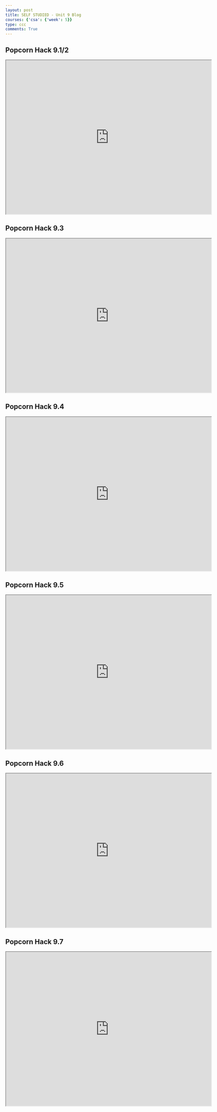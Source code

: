 ```yaml
---
layout: post
title: SELF STUDIED - Unit 9 Blog
courses: {'csa': {'week': 5}}
type: ccc
comments: True
---
```


## Popcorn Hack 9.1/2 
<iframe src="https://drive.google.com/file/d/1DNwLqwM7__MOO8lFDjchEyZL7fxklAlV/preview" width="640" height="480" allow="autoplay"></iframe>

## Popcorn Hack 9.3
<iframe src="https://drive.google.com/file/d/1INyD9nwtlB_4YtjD5EUfGyUpEkPFU6_C/preview" width="640" height="480" allow="autoplay"></iframe>

## Popcorn Hack 9.4 
<iframe src="https://drive.google.com/file/d/1WlvR0hYfRfEgbzdNqXnvk7MM1eyD-zEx/preview" width="640" height="480" allow="autoplay"></iframe>

## Popcorn Hack 9.5
<iframe src="https://drive.google.com/file/d/1CsEYWuFabzHz8T-Oet396Sx0A0VYCyx7/preview" width="640" height="480" allow="autoplay"></iframe>

## Popcorn Hack 9.6
<iframe src="https://drive.google.com/file/d/1raFtkE6LPxKhc9zTUcqnlu-6okTxqYcq/preview" width="640" height="480" allow="autoplay"></iframe>

## Popcorn Hack 9.7 
<iframe src="https://drive.google.com/file/d/1ztPHf5Xx3ZZXSjCAcm7du6x_rQatnMaW/preview" width="640" height="480" allow="autoplay"></iframe>


